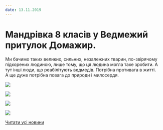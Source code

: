 ```yaml
---
date: 13.11.2019
---
```

# Мандрівка 8 класів у Ведмежий притулок Домажир.

Ми бачимо таких великих, сильних, незалежних тварин, по-звірячому підкорених людиною, лише тому, що ця людина могла таке зробити. А тут інші люди, що реабілітують ведмедів. Потрібна противага в житті. А ще дуже потрібна повага до природи і милосердя.

![](/images/blog/мандрівка-8-класів-у-ведмежий-притулок-домажир/domagur3.jpg)

![](/images/blog/мандрівка-8-класів-у-ведмежий-притулок-домажир/domagyr1.jpg)

![](/images/blog/мандрівка-8-класів-у-ведмежий-притулок-домажир/domagyr2.jpg)

![](/images/blog/мандрівка-8-класів-у-ведмежий-притулок-домажир/domagyr4.jpg)

[Читати усі новини](/news)
